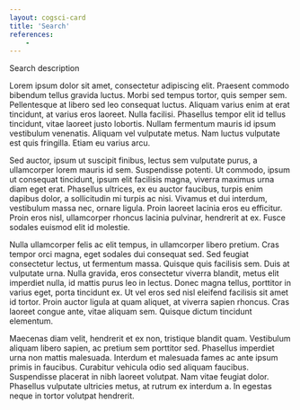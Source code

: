 ```yaml
---
layout: cogsci-card
title: 'Search'
references:
    - 
---
```


Search description

Lorem ipsum dolor sit amet, consectetur adipiscing elit. Praesent commodo bibendum tellus gravida luctus. Morbi sed tempus tortor, quis semper sem. Pellentesque at libero sed leo consequat luctus. Aliquam varius enim at erat tincidunt, at varius eros laoreet. Nulla facilisi. Phasellus tempor elit id tellus tincidunt, vitae laoreet justo lobortis. Nullam fermentum mauris id ipsum vestibulum venenatis. Aliquam vel vulputate metus. Nam luctus vulputate est quis fringilla. Etiam eu varius arcu.

Sed auctor, ipsum ut suscipit finibus, lectus sem vulputate purus, a ullamcorper lorem mauris id sem. Suspendisse potenti. Ut commodo, ipsum ut consequat tincidunt, ipsum elit facilisis magna, viverra maximus urna diam eget erat. Phasellus ultrices, ex eu auctor faucibus, turpis enim dapibus dolor, a sollicitudin mi turpis ac nisi. Vivamus et dui interdum, vestibulum massa nec, ornare ligula. Proin laoreet lacinia eros eu efficitur. Proin eros nisl, ullamcorper rhoncus lacinia pulvinar, hendrerit at ex. Fusce sodales euismod elit id molestie.

Nulla ullamcorper felis ac elit tempus, in ullamcorper libero pretium. Cras tempor orci magna, eget sodales dui consequat sed. Sed feugiat consectetur lectus, ut fermentum massa. Quisque quis facilisis sem. Duis at vulputate urna. Nulla gravida, eros consectetur viverra blandit, metus elit imperdiet nulla, id mattis purus leo in lectus. Donec magna tellus, porttitor in varius eget, porta tincidunt ex. Ut vel eros sed nisl eleifend facilisis sit amet id tortor. Proin auctor ligula at quam aliquet, at viverra sapien rhoncus. Cras laoreet congue ante, vitae aliquam sem. Quisque dictum tincidunt elementum.

Maecenas diam velit, hendrerit et ex non, tristique blandit quam. Vestibulum aliquam libero sapien, ac pretium sem porttitor sed. Phasellus imperdiet urna non mattis malesuada. Interdum et malesuada fames ac ante ipsum primis in faucibus. Curabitur vehicula odio sed aliquam faucibus. Suspendisse placerat in nibh laoreet volutpat. Nam vitae feugiat dolor. Phasellus vulputate ultricies metus, at rutrum ex interdum a. In egestas neque in tortor volutpat hendrerit.
